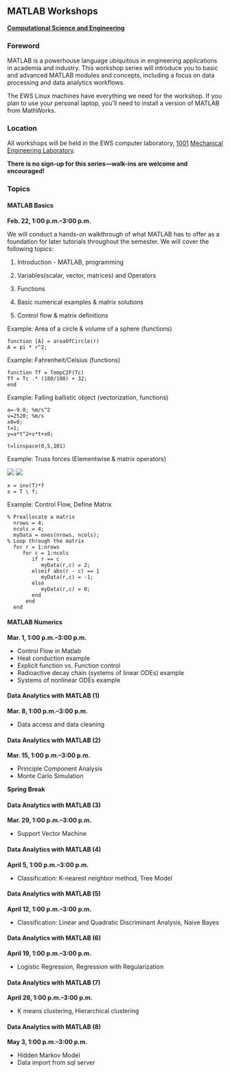 ## MATLAB Workshops
**[Computational Science and Engineering](http://cse.illinois.edu/)**

### Foreword

MATLAB is a powerhouse language ubiquitous in engineering applications in academia and industry.  This workshop series will introduce you to basic and advanced MATLAB modules and concepts, including a focus on data processing and data analytics workflows.

The EWS Linux machines have everything we need for the workshop.  If you plan to use your personal laptop, you'll need to install a version of MATLAB from MathWorks.


### Location

All workshops will be held in the EWS computer laboratory, [1001](http://ada.fs.illinois.edu/0029Plan1.html) [Mechanical Engineering Laboratory](http://ada.fs.illinois.edu/0029.html).

**There is no sign-up for this series—walk-ins are welcome and encouraged!**


### Topics

#### MATLAB Basics

**Feb. 22, 1:00 p.m.–3:00 p.m.**

We will conduct a hands-on walkthrough of what MATLAB has to offer as a foundation for later tutorials throughout the semester. We will cover the following topics:

1. Introduction - MATLAB, programming

2. Variables(scalar, vector, matrices) and Operators

3. Functions

4. Basic numerical examples & matrix solutions

5. Control flow & matrix definitions

Example: Area of a circle & volume of a sphere (functions)
    
    function [A] = areaOfCircle(r)
    A = pi * r^2;

Example: Fahrenheit/Celsius (functions) 


    function Tf = TempC2F(Tc)
    Tf = Tc .* (180/100) + 32;
    end

Example: Falling ballistic object (vectorization, functions) 
    
    a=-9.8; %m/s^2
    v=2520; %m/s
    x0=0;
    t=1;
    y=a*t^2+v*t+x0;
     
    t=linspace(0,5,101) 
     
Example: Truss forces (Elementwise & matrix operators)

![](https://raw.github.com/uiuc-cse/matlab-fa13/master/lessons/truss.png)
![](https://raw.githubusercontent.com/uiuc-cse/matlab-fa14/gh-pages/lessons/img/truss-matrix.png)

    x = inv(T)*f
    x = T \ f;

Example: Control Flow, Define Matrix
    
    % Preallocate a matrix
      nrows = 4;
      ncols = 4;
      myData = ones(nrows, ncols);
    % Loop through the matrix
      for r = 1:nrows
         for c = 1:ncols
            if r == c
               myData(r,c) = 2;
            elseif abs(r - c) == 1
               myData(r,c) = -1;
            else
               myData(r,c) = 0;
            end
          end      
      end

#### MATLAB Numerics

**Mar. 1, 1:00 p.m.–3:00 p.m.**

   -  Control Flow in Matlab 
   -  Heat conduction example
   -  Explicit function vs. Function control
   -  Radioactive decay chain (systems of linear ODEs) example
   -  Systems of nonlinear ODEs example
   
#### Data Analytics with MATLAB (1)
**Mar. 8, 1:00 p.m.–3:00 p.m.**

   - Data access and data cleaning

#### Data Analytics with MATLAB (2)
**Mar. 15, 1:00 p.m.–3:00 p.m.**

   - Principle Component Analysis
   - Monte Carlo Simulation

**Spring Break**


#### Data Analytics with MATLAB (3)
**Mar. 29, 1:00 p.m.–3:00 p.m.**
   
   - Support Vector Machine

#### Data Analytics with MATLAB (4)
**April 5, 1:00 p.m.–3:00 p.m.**
   
   - Classification: K-nearest neighbor method, Tree Model
   
#### Data Analytics with MATLAB (5)
**April 12, 1:00 p.m.–3:00 p.m.**
    
   - Classification: Linear and Quadratic Discriminant Analysis, Naive Bayes
   
#### Data Analytics with MATLAB (6)
**April 19, 1:00 p.m.–3:00 p.m.**   

   - Logistic Regression, Regression with Regularization   

#### Data Analytics with MATLAB (7)
**April 26, 1:00 p.m.–3:00 p.m.**   

   - K means clustering, Hierarchical clustering   
   
#### Data Analytics with MATLAB (8)
**May 3, 1:00 p.m.–3:00 p.m.**
   
   - Hidden Markov Model
   - Data import from sql server

